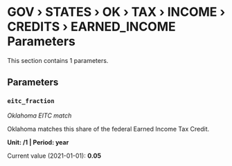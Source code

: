 # GOV › STATES › OK › TAX › INCOME › CREDITS › EARNED_INCOME Parameters

This section contains 1 parameters.

## Parameters

### `eitc_fraction`
*Oklahoma EITC match*

Oklahoma matches this share of the federal Earned Income Tax Credit.

**Unit: /1 | Period: year**

Current value (2021-01-01): **0.05**

